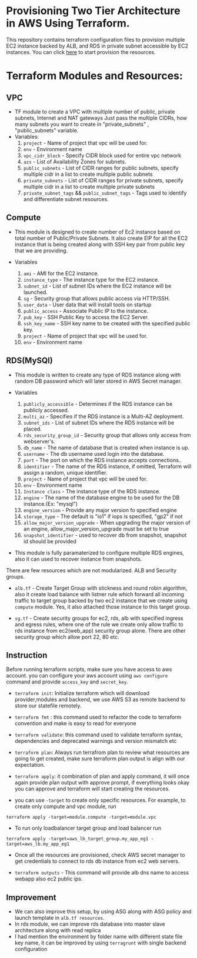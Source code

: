 # Provisioning Two Tier Architecture in AWS Using Terraform.
This repository contains terraform configuration files to provision multiple EC2 instance backed by ALB, and RDS in private subnet accessible by EC2 instances.
You can click [here](https://github.com/asikrasool/two-tier-arch?tab=readme-ov-file#instruction) to start provision the resources.
# Terraform Modules and Resources:
## VPC 
  * TF module to create a VPC with multiple number of public, private subnets, Internet and NAT gateways
  Just pass the multiple CIDRs, how many subnets you want to create in  "private_subnets" , "public_subnets" variable.
  * Variables:
    1) `project`         - Name of project that vpc will be used for.
    2) `env`             - Environment name
    3) `vpc_cidr_block`  - Specify CIDR block used for entire vpc network
    4) `azs`             - List of Availability Zones for subnets.
    5) `public_subnets`  - List of CIDR ranges for public subnets, specify multiple cidr in a list to create multiple public subnets
    6) `private_subnets` - List of CIDR ranges for private subnets, specify multiple cidr in a list to create multiple private subnets
    7) `private_subnet_tags` && `public_subnet_tags` - Tags used to identify and differentiate subnet resources.

## Compute
* This module is designed to create number of Ec2 instance based on total number of Public/Private Subnets. It also create EIP for all the EC2 instance that is being created along with SSH key pair from public key that we are providing.

* Variables
    1) `ami`           - AMI for the EC2 instance.
    2) `instance_type` - The instance type for the EC2 instance.
    3) `subnet_id`     - List of subnet IDs where the EC2 instance will be launched.
    4) `sg`            - Security group that allows public access via HTTP/SSH.
    5) `user_data`     - User data that will install tools on startup
    6) `public_access` - Associate Public IP to the instance.
    7) `pub_key`       - SSH Public Key to access the EC2 Server.
    8) `ssh_key_name`  - SSH key name to be created with the specified public key.
    9) `project`       - Name of project that vpc will be used for.
    10) `env`          - Environment name

## RDS(MySQl)
* This module is written to create any type of RDS instance along with random DB password which will later stored in AWS Secret manager.

* Variables
    1) `publicly_accessible`   - Determines if the RDS instance can be publicly accessed.
    2) `multi_az`      - Specifies if the RDS instance is a Multi-AZ deployment.
    3) `subnet_ids`      - List of subnet IDs where the RDS instance will be placed.
    4) `rds_security_group_id` - Security group that allows only access from webserver's.
    5) `db_name`       - The name of database that is created when instance is up.
    6) `username`      - The db username used login into the database.
    7) `port`          - The port on which the RDS instance accepts connections..
    8) `identifier`    - The name of the RDS instance, if omitted, Terraform will assign a random, unique identifier.
    9) `project`     - Name of project that vpc will be used for.
    10) `env`        - Environment name
    11) `Instance class` - The instance type of the RDS instance.
    12) `engine` - The name of the database engine to be used for the DB instance.(Ex: "mysql")
    13) `engine_version` - Provide any major version fo specified engine
    14) `storage_type` - The default is "io1" if iops is specified, "gp2" if not
    15) `allow_major_version_upgrade` - When upgrading the major version of an engine, allow_major_version_upgrade must be set to true
    16) `snapshot_identifier` - used to recover db from snapshot, snapshot id should be provided

* This module is fully paramaterized to configure multiple RDS engines, also it can used to recover instance from snapshots.

There are few resources which are not modularized. ALB and Security groups.

* `alb.tf` - Create Target Group with stickness and round robin algorithm, also it create load balance with listner rule which forward all incoming traffic to target group backed by two ec2 instance that we create using `compute` module. Yes, it also attached those instance to this target group.

* `sg.tf` - Create security groups for ec2, rds, alb with specified ingress and egress rules, where one of the rule we create only allow traffic to rds instance from ec2(web_app) security group alone. There are other security group which allow port 22, 80 etc.

## Instruction
Before running terraform scripts, make sure you have access to aws account. you can configure your aws account using `aws configure` command and provide `access_key` and `secret_key`.

* `terraform init`: Initialize terraform which will download provider,modules and backend, we use AWS S3 as remote backend to store our statefile remotely.
* `terraform fmt` : this command used to refactor the code to terraform convention and make is easy to read for everyone
* `terraform validate`: this command used to validate terraform syntax, dependencies and deprecated warnings and version mismatch etc
* `terraform plan`: Always run terrafrom plan to review what resources are going to get created, make sure terraform plan output is align with our expectation.
* `terraform apply`: it combination of plan and apply command, it will once again provide plan output with approve prompt, if everything looks okay you can approve and terraform will start creating the resources.

* you can use `-target` to create only specific resources. For example, to create only compute and vpc module, run
```
terraform apply -target=module.compute -target=module.vpc
```
* To run only loadbalancer target group and load balancer run
```
terraform apply -target=aws_lb_target_group.my_app_eg1 -target=aws_lb.my_app_eg1
```
* Once all the resources are provisioned, check AWS secret manager to get credentials to connect to rds db instance from ec2 web servers.

* `terraform outputs` - This command will provide alb dns name to access webapp also ec2 public ips.

## Improvement
* We can also improve this setup, by using ASG along with ASG policy and launch template in `alb.tf resources`.
* In rds module, we can improve rds database into master slave architecture along with read replica
* I had mention the environment by folder name with different state file key name, it can be improved by using `terragrunt` with single backend configuration